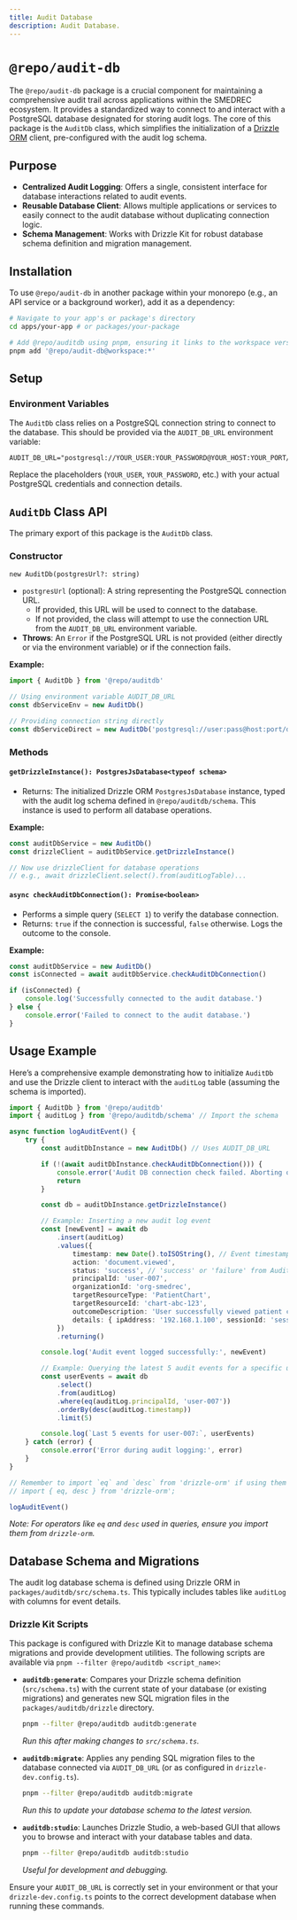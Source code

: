 ```yaml
---
title: Audit Database
description: Audit Database.
---
```


# `@repo/audit-db`

The `@repo/audit-db` package is a crucial component for maintaining a comprehensive audit trail across applications within the SMEDREC ecosystem. It provides a standardized way to connect to and interact with a PostgreSQL database designated for storing audit logs. The core of this package is the `AuditDb` class, which simplifies the initialization of a [Drizzle ORM](https://orm.drizzle.team/) client, pre-configured with the audit log schema.

## Purpose

- **Centralized Audit Logging**: Offers a single, consistent interface for database interactions related to audit events.
- **Reusable Database Client**: Allows multiple applications or services to easily connect to the audit database without duplicating connection logic.
- **Schema Management**: Works with Drizzle Kit for robust database schema definition and migration management.

## Installation

To use `@repo/audit-db` in another package within your monorepo (e.g., an API service or a background worker), add it as a dependency:

```bash
# Navigate to your app's or package's directory
cd apps/your-app # or packages/your-package

# Add @repo/auditdb using pnpm, ensuring it links to the workspace version
pnpm add '@repo/audit-db@workspace:*'
```

## Setup

### Environment Variables

The `AuditDb` class relies on a PostgreSQL connection string to connect to the database. This should be provided via the `AUDIT_DB_URL` environment variable:

```env
AUDIT_DB_URL="postgresql://YOUR_USER:YOUR_PASSWORD@YOUR_HOST:YOUR_PORT/YOUR_DATABASE"
```

Replace the placeholders (`YOUR_USER`, `YOUR_PASSWORD`, etc.) with your actual PostgreSQL credentials and connection details.

## `AuditDb` Class API

The primary export of this package is the `AuditDb` class.

### Constructor

`new AuditDb(postgresUrl?: string)`

- `postgresUrl` (optional): A string representing the PostgreSQL connection URL.
  - If provided, this URL will be used to connect to the database.
  - If not provided, the class will attempt to use the connection URL from the `AUDIT_DB_URL` environment variable.
- **Throws**: An `Error` if the PostgreSQL URL is not provided (either directly or via the environment variable) or if the connection fails.

**Example:**

```typescript
import { AuditDb } from '@repo/auditdb'

// Using environment variable AUDIT_DB_URL
const dbServiceEnv = new AuditDb()

// Providing connection string directly
const dbServiceDirect = new AuditDb('postgresql://user:pass@host:port/db')
```

### Methods

#### `getDrizzleInstance(): PostgresJsDatabase<typeof schema>`

- Returns: The initialized Drizzle ORM `PostgresJsDatabase` instance, typed with the audit log schema defined in `@repo/auditdb/schema`. This instance is used to perform all database operations.

**Example:**

```typescript
const auditDbService = new AuditDb()
const drizzleClient = auditDbService.getDrizzleInstance()

// Now use drizzleClient for database operations
// e.g., await drizzleClient.select().from(auditLogTable)...
```

#### `async checkAuditDbConnection(): Promise<boolean>`

- Performs a simple query (`SELECT 1`) to verify the database connection.
- Returns: `true` if the connection is successful, `false` otherwise. Logs the outcome to the console.

**Example:**

```typescript
const auditDbService = new AuditDb()
const isConnected = await auditDbService.checkAuditDbConnection()

if (isConnected) {
	console.log('Successfully connected to the audit database.')
} else {
	console.error('Failed to connect to the audit database.')
}
```

## Usage Example

Here’s a comprehensive example demonstrating how to initialize `AuditDb` and use the Drizzle client to interact with the `auditLog` table (assuming the schema is imported).

```typescript
import { AuditDb } from '@repo/auditdb'
import { auditLog } from '@repo/auditdb/schema' // Import the schema

async function logAuditEvent() {
	try {
		const auditDbInstance = new AuditDb() // Uses AUDIT_DB_URL

		if (!(await auditDbInstance.checkAuditDbConnection())) {
			console.error('Audit DB connection check failed. Aborting operation.')
			return
		}

		const db = auditDbInstance.getDrizzleInstance()

		// Example: Inserting a new audit log event
		const [newEvent] = await db
			.insert(auditLog)
			.values({
				timestamp: new Date().toISOString(), // Event timestamp
				action: 'document.viewed',
				status: 'success', // 'success' or 'failure' from AuditEventStatus
				principalId: 'user-007',
				organizationId: 'org-smedrec',
				targetResourceType: 'PatientChart',
				targetResourceId: 'chart-abc-123',
				outcomeDescription: 'User successfully viewed patient chart.',
				details: { ipAddress: '192.168.1.100', sessionId: 'session-xyz' }, // Arbitrary JSON details
			})
			.returning()

		console.log('Audit event logged successfully:', newEvent)

		// Example: Querying the latest 5 audit events for a specific user
		const userEvents = await db
			.select()
			.from(auditLog)
			.where(eq(auditLog.principalId, 'user-007'))
			.orderBy(desc(auditLog.timestamp))
			.limit(5)

		console.log(`Last 5 events for user-007:`, userEvents)
	} catch (error) {
		console.error('Error during audit logging:', error)
	}
}

// Remember to import `eq` and `desc` from 'drizzle-orm' if using them
// import { eq, desc } from 'drizzle-orm';

logAuditEvent()
```

_Note: For operators like `eq` and `desc` used in queries, ensure you import them from `drizzle-orm`._

## Database Schema and Migrations

The audit log database schema is defined using Drizzle ORM in `packages/auditdb/src/schema.ts`. This typically includes tables like `auditLog` with columns for event details.

### Drizzle Kit Scripts

This package is configured with Drizzle Kit to manage database schema migrations and provide development utilities. The following scripts are available via `pnpm --filter @repo/auditdb <script_name>`:

- **`auditdb:generate`**: Compares your Drizzle schema definition (`src/schema.ts`) with the current state of your database (or existing migrations) and generates new SQL migration files in the `packages/auditdb/drizzle` directory.

  ```bash
  pnpm --filter @repo/auditdb auditdb:generate
  ```

  _Run this after making changes to `src/schema.ts`._

- **`auditdb:migrate`**: Applies any pending SQL migration files to the database connected via `AUDIT_DB_URL` (or as configured in `drizzle-dev.config.ts`).

  ```bash
  pnpm --filter @repo/auditdb auditdb:migrate
  ```

  _Run this to update your database schema to the latest version._

- **`auditdb:studio`**: Launches Drizzle Studio, a web-based GUI that allows you to browse and interact with your database tables and data.
  ```bash
  pnpm --filter @repo/auditdb auditdb:studio
  ```
  _Useful for development and debugging._

Ensure your `AUDIT_DB_URL` is correctly set in your environment or that your `drizzle-dev.config.ts` points to the correct development database when running these commands.
